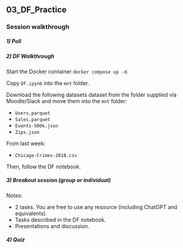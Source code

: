 ## 03_DF_Practice

### Session walkthrough

##### 1) Poll

##### 2) DF Walkthrough

Start the Docker container `docker compose up -d`.  

Copy `DF.ipynb` into the `mnt` folder.  

Download the following datasets dataset from the folder supplied via Moodle/Slack and move them into the `mnt` folder:
* `Users.parquet`
* `Sales.parquet`
* `Events-500k.json`
* `Zips.json`

From last week:  
* `Chicago-Crimes-2018.csv`

Then, follow the DF notebook.

##### 3) Breakout session (group or individual)

Notes:
* 2 tasks. You are free to use any resource (including ChatGPT and equivalents).  
* Tasks described in the DF notebook. 
* Presentations and discussion.

##### 4) Quiz